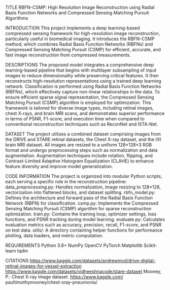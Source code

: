 TITLE
RBFN-CSMP: High Resolution Image Reconstruction using Radial Basis Function Networks and Compressed Sensing Matching Pursuit Algorithms


INTRODUCTION
This project implements a deep learning-based compressed sensing framework for high-resolution image reconstruction, particularly useful in biomedical imaging. 
It introduces the RBFN-CSMP method, which combines Radial Basis Function Networks (RBFNs) and Compressed Sensing Matching Pursuit (CSMP) for efficient, accurate, and fast image reconstruction from compressed measurements.

DESCRIPTIONS
The proposed model integrates a comprehensive deep learning-based pipeline that begins with multilayer subsampling of input images to reduce dimensionality while preserving critical features. 
It then reconstructs high-resolution representations using a trained deep learning network. 
Classification is performed using Radial Basis Function Networks (RBFNs), which effectively capture non-linear relationships in the data. 
To ensure efficient sparse signal representation, the Compressed Sensing Matching Pursuit (CSMP) algorithm is employed for optimization. 
This framework is tailored for diverse image types, including retinal images, chest X-rays, and brain MRI scans, and demonstrates superior performance in terms of PSNR, F1-score, and execution time when compared to conventional reconstruction techniques such as ReconNet and ISTA-Net.


DATASET
The project utilizes a combined dataset comprising images from the DRIVE and STARE retinal datasets, the Chest X-ray dataset, and the IXI brain MRI dataset. 
All images are resized to a uniform 128×128×3 RGB format and undergo preprocessing steps such as normalization and data augmentation. 
Augmentation techniques include rotation, flipping, and Contrast-Limited Adaptive Histogram Equalization (CLAHE) to enhance feature diversity and improve model generalization.


CODE INFORMATION
The project is organized into modular Python scripts, each serving a specific role in the reconstruction pipeline:
data_preprocessing.py: Handles normalization, image resizing to 128×128, vectorization into flattened blocks, and dataset splitting.
rbfn_model.py: Defines the architecture and forward pass of the Radial Basis Function Network (RBFN) for classification.
csmp.py: Implements the Compressed Sensing Matching Pursuit (CSMP) algorithm for sparse reconstruction optimization.
train.py: Contains the training loop, optimizer settings, loss functions, and PSNR tracking during model learning.
evaluate.py: Calculates evaluation metrics such as accuracy, precision, recall, F1-score, and PSNR on test data.
utils/: A directory containing helper functions for performance plotting, data loaders, and metric computation.


REQUIREMENTS
Python 3.8+
NumPy
OpenCV
PyTorch
Matplotlib
Scikit-learn
tqdm


CITATIONS
https://www.kaggle.com/datasets/andrewmvd/drive-digital-retinal-images-for-vessel-extraction
https://www.kaggle.com/datasets/vidheeshnacode/stare-dataset
Mooney, P.: Chest X-ray image dataset. https://www.kaggle.com/ paultimothymooney/chest-xray-pneumonia/







